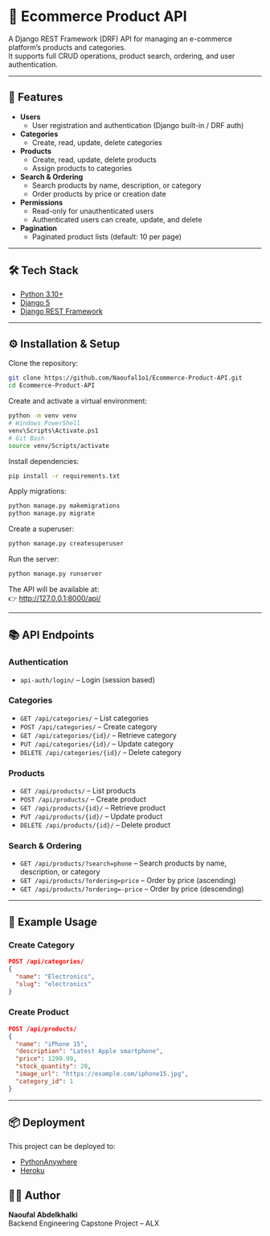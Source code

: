 # 🛒 Ecommerce Product API

A Django REST Framework (DRF) API for managing an e-commerce platform’s products and categories.  
It supports full CRUD operations, product search, ordering, and user authentication.

---

## 🚀 Features

- **Users**
  - User registration and authentication (Django built-in / DRF auth)
- **Categories**
  - Create, read, update, delete categories
- **Products**
  - Create, read, update, delete products
  - Assign products to categories
- **Search & Ordering**
  - Search products by name, description, or category
  - Order products by price or creation date
- **Permissions**
  - Read-only for unauthenticated users
  - Authenticated users can create, update, and delete
- **Pagination**
  - Paginated product lists (default: 10 per page)

---

## 🛠️ Tech Stack

- [Python 3.10+](https://www.python.org/)
- [Django 5](https://www.djangoproject.com/)
- [Django REST Framework](https://www.django-rest-framework.org/)

---

## ⚙️ Installation & Setup

Clone the repository:

```bash
git clone https://github.com/Naoufal1o1/Ecommerce-Product-API.git
cd Ecommerce-Product-API
```

Create and activate a virtual environment:

```bash
python -m venv venv
# Windows PowerShell
venv\Scripts\Activate.ps1
# Git Bash
source venv/Scripts/activate
```

Install dependencies:

```bash
pip install -r requirements.txt
```

Apply migrations:

```bash
python manage.py makemigrations
python manage.py migrate
```

Create a superuser:

```bash
python manage.py createsuperuser
```

Run the server:

```bash
python manage.py runserver
```

The API will be available at:  
👉 http://127.0.0.1:8000/api/

---

## 📚 API Endpoints

### Authentication

- `api-auth/login/` – Login (session based)

### Categories

- `GET /api/categories/` – List categories
- `POST /api/categories/` – Create category
- `GET /api/categories/{id}/` – Retrieve category
- `PUT /api/categories/{id}/` – Update category
- `DELETE /api/categories/{id}/` – Delete category

### Products

- `GET /api/products/` – List products
- `POST /api/products/` – Create product
- `GET /api/products/{id}/` – Retrieve product
- `PUT /api/products/{id}/` – Update product
- `DELETE /api/products/{id}/` – Delete product

### Search & Ordering

- `GET /api/products/?search=phone` – Search products by name, description, or category
- `GET /api/products/?ordering=price` – Order by price (ascending)
- `GET /api/products/?ordering=-price` – Order by price (descending)

---

## 🧪 Example Usage

### Create Category

```json
POST /api/categories/
{
  "name": "Electronics",
  "slug": "electronics"
}
```

### Create Product

```json
POST /api/products/
{
  "name": "iPhone 15",
  "description": "Latest Apple smartphone",
  "price": 1299.99,
  "stock_quantity": 20,
  "image_url": "https://example.com/iphone15.jpg",
  "category_id": 1
}
```

---

## 📦 Deployment

This project can be deployed to:

- [PythonAnywhere](https://www.pythonanywhere.com/)
- [Heroku](https://www.heroku.com/)

## 👨‍💻 Author

**Naoufal Abdelkhalki**  
Backend Engineering Capstone Project – ALX

